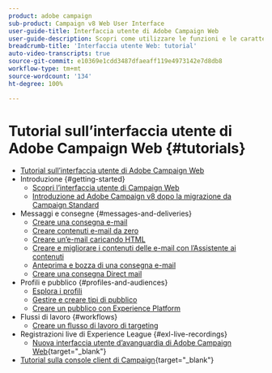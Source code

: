 ```yaml
---
product: adobe campaign
sub-product: Campaign v8 Web User Interface
user-guide-title: Interfaccia utente di Adobe Campaign Web
user-guide-description: Scopri come utilizzare le funzioni e le caratteristiche principali dell’interfaccia utente di Adobe Campaign Web.
breadcrumb-title: 'Interfaccia utente Web: tutorial'
auto-video-transcripts: true
source-git-commit: e10369e1cdd3487dfaeaff119e4973142e7d8db8
workflow-type: tm+mt
source-wordcount: '134'
ht-degree: 100%

---
```



# Tutorial sull’interfaccia utente di Adobe Campaign Web {#tutorials}

+ [Tutorial sull’interfaccia utente di Adobe Campaign Web](/help/ac-web-learn-main/overview.md)
+ Introduzione {#getting-started}
   + [Scopri l’interfaccia utente di Campaign Web](/help/get-started/explore-the-web-ui.md)
   + [Introduzione ad Adobe Campaign v8 dopo la migrazione da Campaign Standard](https://experienceleague.adobe.com/docs/campaign-learn/get-started-with-campaign-v8/overview.html?lang=it)
+ Messaggi e consegne {#messages-and-deliveries}
   + [Creare una consegna e-mail](/help/deliveries/create-an-email-delivery.md)
   + [Creare contenuti e-mail da zero](/help/design-the-delivery/create-email-content-from-scratch.md)
   + [Creare un’e-mail caricando HTML](/help/design-the-delivery/create-an-email-by-uploading-html.md)
   + [Creare e migliorare i contenuti delle e-mail con l’Assistente ai contenuti](/help/design-the-delivery/create-and-improve-email-content-with-the-content-assistant.md)
   + [Anteprima e bozza di una consegna e-mail](/help/deliveries/preview-and-proof-an-email-delivery.md)
   + [Creare una consegna Direct mail](/help/design-the-delivery/create-a-direct-mail-delivery.md)
+ Profili e pubblico {#profiles-and-audiences}
   + [Esplora i profili](/help/profiles-and-audiences/explore-profiles.md)
   + [Gestire e creare tipi di pubblico](/help/profiles-and-audiences/manage-and-build-audiences.md)
   + [Creare un pubblico con Experience Platform](/help/profiles-and-audiences/create-an-audience-with-experience-platform.md)
+ Flussi di lavoro {#workflows}
   + [Creare un flusso di lavoro di targeting](/help/workflows/create-a-targeting-workflow.md)
+ Registrazioni live di Experience League {#exl-live-recordings}
   + [Nuova interfaccia utente d’avanguardia di Adobe Campaign Web](https://experienceleague.adobe.com/docs/events/experience-league-live-recordings/episodes/exl-live-episode-02-29-24.html?lang=it){target="_blank"}
+ [Tutorial sulla console client di Campaign](https://experienceleague.adobe.com/docs/campaign-learn/tutorials/overview.html?lang=it){target="_blank"}

